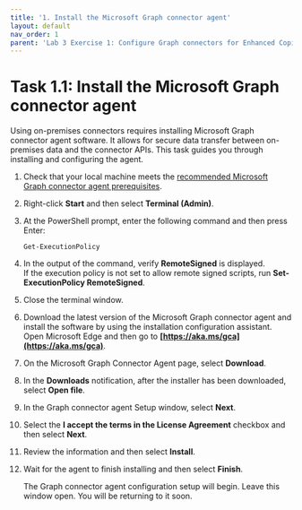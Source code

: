 ```yaml
---
title: '1. Install the Microsoft Graph connector agent'
layout: default
nav_order: 1
parent: 'Lab 3 Exercise 1: Configure Graph connectors for Enhanced Copilot Experience'
---
```


# Task 1.1: Install the Microsoft Graph connector agent

Using on-premises connectors requires installing Microsoft Graph connector agent software. It allows for secure data transfer between on-premises data and the connector APIs. This task guides you through installing and configuring the agent.

1. Check that your local machine meets the [recommended Microsoft Graph connector agent prerequisites]( https://learn.microsoft.com/en-us/microsoftsearch/graph-connector-agent#recommended-configuration).

1. Right-click **Start** and then select **Terminal (Admin)**.

1. At the PowerShell prompt, enter the following command and then press Enter:

    ```PowerShell-wrap
    Get-ExecutionPolicy
    ```

1. In the output of the command, verify **RemoteSigned** is displayed.  
    If the execution policy is not set to allow remote signed scripts, run **Set-ExecutionPolicy RemoteSigned**.

1. Close the terminal window.

1. Download the latest version of the Microsoft Graph connector agent and install the software by using the installation configuration assistant. Open Microsoft Edge and then go to **[https://aka.ms/gca](https://aka.ms/gca)**.

1. On the Microsoft Graph Connector Agent page, select **Download**.

1. In the **Downloads** notification, after the installer has been downloaded, select **Open file**.

1. In the Graph connector agent Setup window, select **Next**.

1. Select the **I accept the terms in the License Agreement** checkbox and then select **Next**.

1. Review the information and then select **Install**.

1. Wait for the agent to finish installing and then select **Finish**.

    The Graph connector agent configuration setup will begin. Leave this window open. You will be returning to it soon.
